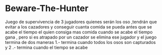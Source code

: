 # Beware-The-Hunter
Juego de supervivencia de 3 jugadores quienes serán los oso ,tendrán que evitar a los cazadores y conseguir cuanta comida se pueda antes que se acabe el tiempo el quien consiga mas comida cuando se acabe el tiempo gana , pero si es atrapado por un cazador se elimina ese jugador y el juego termina de dos maneras 1.- termina cuando todos los osos son capturados y 2 .- termina cuando el tiempo se acabe

